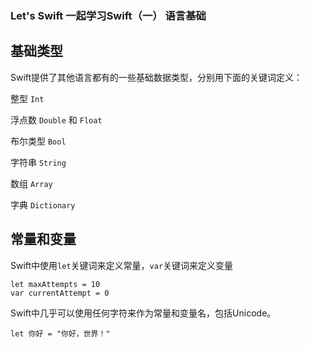 ### **Let's Swift 一起学习Swift（一） 语言基础** ###

## 基础类型 ##

Swift提供了其他语言都有的一些基础数据类型，分别用下面的关键词定义：

整型 `Int`

浮点数 `Double` 和 `Float`

布尔类型 `Bool`

字符串 `String`

数组 `Array`

字典 `Dictionary`

## 常量和变量 ##

Swift中使用`let`关键词来定义常量，`var`关键词来定义变量

    let maxAttempts = 10
    var currentAttempt = 0

Swift中几乎可以使用任何字符来作为常量和变量名，包括Unicode。

    let 你好 = "你好，世界！"
